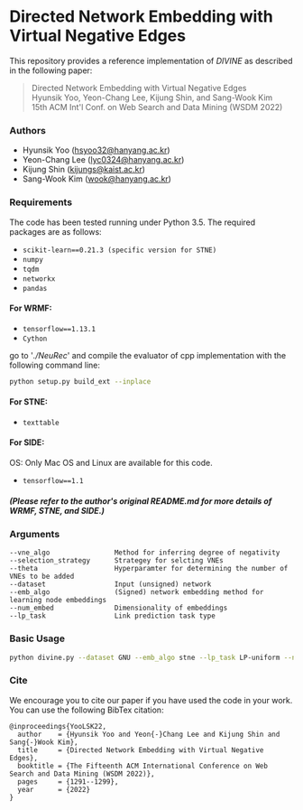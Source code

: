 # Directed Network Embedding with Virtual Negative Edges
This repository provides a reference implementation of *DIVINE* as described in the following paper:
> Directed Network Embedding with Virtual Negative Edges<br>
> Hyunsik Yoo, Yeon-Chang Lee, Kijung Shin, and Sang-Wook Kim<br>
> 15th ACM Int'l Conf. on Web Search and Data Mining (WSDM 2022)<br>

<!-- [Online Apendix](https://sites.google.com/view/divine-wsdm22/main-page) -->

### Authors
- Hyunsik Yoo (hsyoo32@hanyang.ac.kr)
- Yeon-Chang Lee (lyc0324@hanyang.ac.kr)
- Kijung Shin (kijungs@kaist.ac.kr)
- Sang-Wook Kim (wook@hanyang.ac.kr)


### Requirements
The code has been tested running under Python 3.5. The required packages are as follows:
- ```scikit-learn==0.21.3 (specific version for STNE)```
- ```numpy```
- ```tqdm```
- ```networkx```
- ```pandas```

#### For WRMF:
- ```tensorflow==1.13.1```
- ```Cython```

go to '*./NeuRec*' and compile the evaluator of cpp implementation with the following command line:
```bash
python setup.py build_ext --inplace
```

#### For STNE:
- ```texttable```

#### For SIDE:
OS: Only Mac OS and Linux are available for this code.
- ```tensorflow==1.1```

##### (Please refer to the author's original README.md for more details of WRMF, STNE, and SIDE.)

### Arguments

```
--vne_algo                Method for inferring degree of negativity
--selection_strategy      Strategey for selcting VNEs
--theta                   Hyperparamter for determining the number of VNEs to be added
--dataset                 Input (unsigned) network
--emb_algo                (Signed) network embedding method for learning node embeddings
--num_embed               Dimensionality of embeddings
--lp_task                 Link prediction task type
```

### Basic Usage

```bash
python divine.py --dataset GNU --emb_algo stne --lp_task LP-uniform --num_embed 128 --vne_algo wrmf --theta 0.5 --selection_strategy local
```

### Cite
We encourage you to cite our paper if you have used the code in your work. You can use the following BibTex citation:
```
@inproceedings{YooLSK22,
  author    = {Hyunsik Yoo and Yeon{-}Chang Lee and Kijung Shin and Sang{-}Wook Kim},
  title     = {Directed Network Embedding with Virtual Negative Edges},
  booktitle = {The Fifteenth ACM International Conference on Web Search and Data Mining (WSDM 2022)},
  pages     = {1291--1299},
  year      = {2022}
}
```
